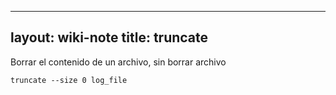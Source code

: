 ---
layout: wiki-note
title: truncate
--

Borrar el contenido de un archivo, sin borrar archivo

    truncate --size 0 log_file
